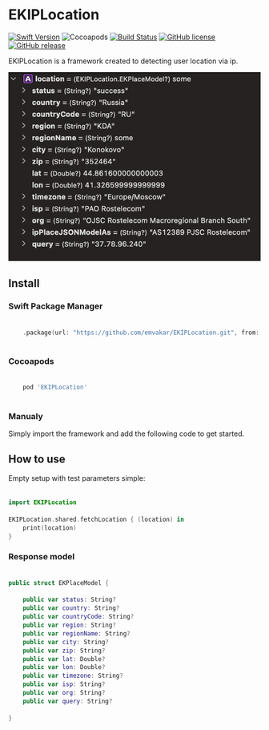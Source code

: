 # EKIPLocation

[![Swift Version](https://img.shields.io/badge/Swift-5.2-green.svg)](https://swift.org) ![Cocoapods](https://img.shields.io/cocoapods/v/EKIPLocation.svg) [![Build Status](https://travis-ci.com/emvakar/EKIPLocation.svg?branch=master)](https://travis-ci.com/emvakar/EKIPLocation) [![GitHub license](https://img.shields.io/github/license/emvakar/EKIPLocation.svg)](https://github.com/emvakar/EKIPLocation/blob/master/LICENSE) [![GitHub release](https://img.shields.io/github/release/emvakar/EKIPLocation.svg)](https://GitHub.com/emvakar/EKIPLocation/releases/)


EKIPLocation is a framework created to detecting user location via ip.


![text](https://raw.githubusercontent.com/emvakar/EKIPLocation/master/Previews/location_preview.png "Location information")

## Install

### Swift Package Manager
```swift

    .package(url: "https://github.com/emvakar/EKIPLocation.git", from: "2.0.1")
    
```

### Cocoapods
```ruby

    pod 'EKIPLocation'
    
```
### Manualy

Simply import the framework and add the following code to get started.


## How to use

Empty setup with test parameters simple:

```swift

import EKIPLocation

EKIPLocation.shared.fetchLocation { (location) in
    print(location)
}

```

### Response model

```swift

public struct EKPlaceModel {
    
    public var status: String?
    public var country: String?
    public var countryCode: String?
    public var region: String?
    public var regionName: String?
    public var city: String?
    public var zip: String?
    public var lat: Double?
    public var lon: Double?
    public var timezone: String?
    public var isp: String?
    public var org: String?
    public var query: String?
    
}

```
